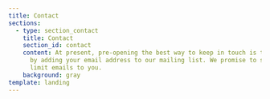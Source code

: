 ```yaml
---
title: Contact
sections:
  - type: section_contact
    title: Contact
    section_id: contact
    content: At present, pre-opening the best way to keep in touch is to Subscribr
      by adding your email address to our mailing list. We promise to strictly
      limit emails to you.
    background: gray
template: landing
---
```

